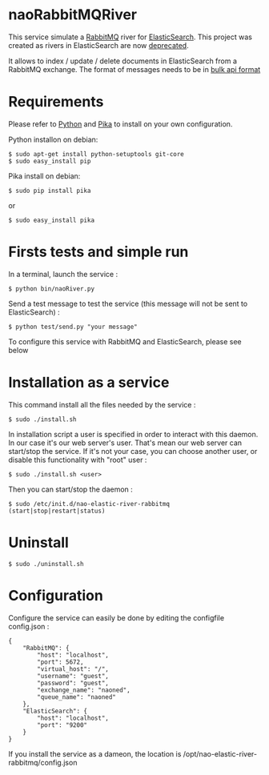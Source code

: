 # naoRabbitMQRiver

This service simulate a [RabbitMQ](https://www.rabbitmq.com/) river for [ElasticSearch](https://www.elastic.co). This project was created as rivers in ElasticSearch are now [deprecated](https://www.elastic.co/blog/deprecating-rivers).

It allows to index / update / delete documents in ElasticSearch from a RabbitMQ exchange.
The format of messages needs to be in [bulk api format](https://www.elastic.co/guide/en/elasticsearch/reference/current/docs-bulk.html)


# Requirements

Please refer to [Python](https://www.python.org) and [Pika](http://pika.readthedocs.org/en/latest/) to install on your own configuration.

Python installon on debian:

    $ sudo apt-get install python-setuptools git-core
    $ sudo easy_install pip

Pika install on debian:

    $ sudo pip install pika

or

    $ sudo easy_install pika


# Firsts tests and simple run

In a terminal, launch the service :

    $ python bin/naoRiver.py

Send a test message to test the service (this message will not be sent to ElasticSearch) :

	$ python test/send.py "your message"

To configure this service with RabbitMQ and ElasticSearch, please see below


# Installation as a service

This command install all the files needed by the service :

    $ sudo ./install.sh

In installation script a user is specified in order to interact with this daemon. In our case it's our web server's user. That's mean our web server can start/stop the service.
If it's not your case, you can choose another user, or disable this functionality with "root" user :

    $ sudo ./install.sh <user>

Then you can start/stop the daemon :

    $ sudo /etc/init.d/nao-elastic-river-rabbitmq (start|stop|restart|status)


# Uninstall

    $ sudo ./uninstall.sh


# Configuration
Configure the service can easily be done by editing the configfile config.json :

    {
    	"RabbitMQ": {
    		"host": "localhost",
    		"port": 5672,
    		"virtual_host": "/",
    		"username": "guest",
    		"password": "guest",
    		"exchange_name": "naoned",
    		"queue_name": "naoned"
    	},
    	"ElasticSearch": {
    		"host": "localhost",
    		"port": "9200"
    	}
    }

If you install the service as a dameon, the location is /opt/nao-elastic-river-rabbitmq/config.json
